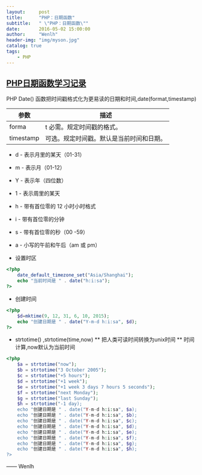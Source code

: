 ```yaml
---
layout:     post
title:      "PHP：日期函数"
subtitle:   " \"PHP：日期函数\""
date:       2016-05-02 15:00:00
author:     "Wenlh"
header-img: "img/myson.jpg"
catalog: true
tags:
    - PHP
---
```


## [PHP日期函数学习记录](http://www.w3school.com.cn/php/php_date.asp)  

PHP Date() 函数把时间戳格式化为更易读的日期和时间,date(format,timestamp)

参数|	描述
----|----
forma|t	必需。规定时间戳的格式。
timestamp|	可选。规定时间戳。默认是当前时间和日期。

* d - 表示月里的某天（01-31）
* m - 表示月（01-12）
* Y - 表示年（四位数）
* 1 - 表示周里的某天
* h - 带有首位零的 12 小时小时格式
* i - 带有首位零的分钟
* s - 带有首位零的秒（00 -59）
* a - 小写的午前和午后（am 或 pm）

* 设置时区

```php
<?php
	date_default_timezone_set("Asia/Shanghai");
	echo "当前时间是 " . date("h:i:sa");
?>
```
* 创建时间

```php
<?php
	$d=mktime(9, 12, 31, 6, 10, 2015);
	echo "创建日期是 " . date("Y-m-d h:i:sa", $d);
?>
```

*  strtotime() ,strtotime(time,now)
** 把人类可读时间转换为unix时间
** 时间计算,now默认为当前时间

```php
<?php
	$a = strtotime("now");
	$b = strtotime("3 October 2005");
	$c = strtotime("+5 hours");
	$d = strtotime("+1 week");
	$e = strtotime("+1 week 3 days 7 hours 5 seconds");
	$f = strtotime("next Monday");
	$g = strtotime("last Sunday");
	$h = strtotime("-1 day);
	echo "创建日期是 " . date("Y-m-d h:i:sa", $a);
	echo "创建日期是 " . date("Y-m-d h:i:sa", $b);
	echo "创建日期是 " . date("Y-m-d h:i:sa", $c);
	echo "创建日期是 " . date("Y-m-d h:i:sa", $d);
	echo "创建日期是 " . date("Y-m-d h:i:sa", $e);
	echo "创建日期是 " . date("Y-m-d h:i:sa", $f);
	echo "创建日期是 " . date("Y-m-d h:i:sa", $g);
	echo "创建日期是 " . date("Y-m-d h:i:sa", $h);
?>
```
—— Wenlh
